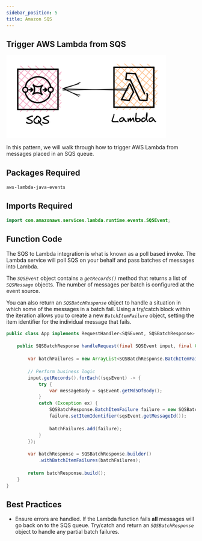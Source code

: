 ```yaml
---
sidebar_position: 5
title: Amazon SQS
---
```


## Trigger AWS Lambda from SQS

![SQS to AWS Lambda diagram](/img/event-sources/sqs-lambda.png)

In this pattern, we will walk through how to trigger AWS Lambda from messages placed in an SQS queue.

## Packages Required

```shellscript install
aws-lambda-java-events
```

## Imports Required

```java
import com.amazonaws.services.lambda.runtime.events.SQSEvent;
```

## Function Code

The SQS to Lambda integration is what is known as a poll based invoke. The Lambda service will poll SQS on your behalf and pass batches of messages into Lambda.

The _`SQSEvent`_ object contains a _`getRecords()`_ method that returns a list of _`SQSMessage`_ objects. The number of messages per batch is configured at the event source.

You can also return an _`SQSBatchResponse`_ object to handle a situation in which some of the messages in a batch fail. Using a try/catch block within the iteration allows you to create a new _`BatchItemFailure`_ object, setting the item identifier for the individual message that fails.

```java App.java
public class App implements RequestHandler<SQSEvent, SQSBatchResponse> {

    public SQSBatchResponse handleRequest(final SQSEvent input, final Context context) {

        var batchFailures = new ArrayList<SQSBatchResponse.BatchItemFailure>();

        // Perform business logic
        input.getRecords().forEach((sqsEvent) -> {
            try {
                var messageBody = sqsEvent.getMd5OfBody();
            }
            catch (Exception ex) {
                SQSBatchResponse.BatchItemFailure failure = new SQSBatchResponse.BatchItemFailure();
                failure.setItemIdentifier(sqsEvent.getMessageId());

                batchFailures.add(failure);
            }
        });

        var batchResponse = SQSBatchResponse.builder()
            .withBatchItemFailures(batchFailures);

        return batchResponse.build();
    }
}
```

## Best Practices

- Ensure errors are handled. If the Lambda function fails **all** messages will go back on to the SQS queue. Try/catch and return an _`SQSBatchResponse`_ object to handle any partial batch failures.
